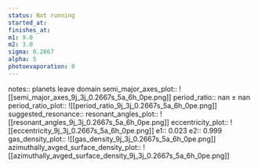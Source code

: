 ```yaml
---
status: Not running
started_at:
finishes_at:
m1: 9.0
m2: 3.0
sigma: 0.2667
alpha: 5
photoevaporation: 0
---
```


notes:: planets leave domain
semi_major_axes_plot:: ![[semi_major_axes_9j_3j_0.2667s_5a_6h_0pe.png]]
period_ratio:: nan ± nan
period_ratio_plot:: ![[period_ratio_9j_3j_0.2667s_5a_6h_0pe.png]]
suggested_resonance:: 
resonant_angles_plot:: ![[resonant_angles_9j_3j_0.2667s_5a_6h_0pe.png]]
eccentricity_plot:: ![[eccentricity_9j_3j_0.2667s_5a_6h_0pe.png]]
e1:: 0.023
e2:: 0.999
gas_density_plot:: ![[gas_density_9j_3j_0.2667s_5a_6h_0pe.png]]
azimuthally_avged_surface_density_plot:: ![[azimuthally_avged_surface_density_9j_3j_0.2667s_5a_6h_0pe.png]]
